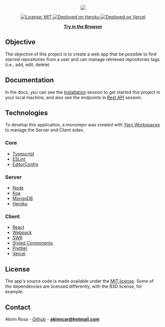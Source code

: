 <p align="center"> 
  <img src="./src/images/assets/header.png" href="https://github-stars-akinncar.vercel.app/">
</p>

<p align="center"> 
  <a aria-label="" href="/LICENSE" target="_blank">
    <img alt="License: MIT" src="https://img.shields.io/badge/License-MIT-success.svg?style=flat-square&color=33CC12" target="_blank" />
  </a>
  
  <a aria-label="heroku" href="https://github-stars-api-akinncar.herokuapp.com/" target="_blank">
    <img alt="Deployed on Heroku" src="https://heroku-badge.herokuapp.com/?app=github-stars-api-akinncar" />
  </a>

  <a aria-label="vercel" href="https://github-stars-akinncar.vercel.app/" target="_blank">
    <img alt="Deployed on Vercel" src="http://therealsujitk-vercel-badge.vercel.app/?app=therealsujitk-vercel-badge" />
  </a>
</p>

<p align="center">
  <a aria-label="try fortstatus" href="https://github-stars-akinncar.vercel.app/"><b>Try in the Browser</b></a>
</p>

## Objective

The objective of this project is to create a web app that be possible to find starred repositories from a user and can manage retrieved repositories tags (i.e., add, edit, delete)

## Documentation

In the docs, you can see the [Installation]() session to get started this project in your local machine, and also see the endpoints in [Rest API]() session.

## Technologies

To develop this application, a monorepo was created with [Yarn Workspaces](https://classic.yarnpkg.com/en/docs/workspaces/) to manage the Server and Client sides.

### Core

- [Typescript](https://www.typescriptlang.org/)
- [ESLint](https://eslint.org/)
- [EditorConfig](https://editorconfig.org/)

### Server

- [Node](https://nodejs.org/en/)
- [Koa](https://koajs.com/)
- [MongoDB](https://www.mongodb.com/)
- [Heroku](https://www.heroku.com/)

### Client

- [React](https://reactjs.org/)
- [Webpack](https://webpack.js.org/)
- [SWR](https://swr.vercel.app/)
- [Styled Components](https://styled-components.com/)
- [Prettier](https://prettier.io/)
- [Vercel](https://vercel.com/)

## License

The app's source code is made available under the [MIT license](LICENSE). Some of the dependencies are licensed differently, with the BSD license, for example.

## Contact

Akinn Rosa - [Github](https://github.com/akinncar) - **[akinncar@hotmail.com](mailto:akinncar@hotmail.com)**
